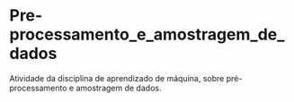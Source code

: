 # Pre-processamento_e_amostragem_de_dados
Atividade da disciplina de aprendizado de máquina, sobre pré-processamento e amostragem de dados.

